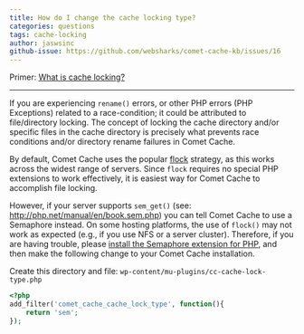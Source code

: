 ```yaml
---
title: How do I change the cache locking type?
categories: questions
tags: cache-locking
author: jaswsinc
github-issue: https://github.com/websharks/comet-cache-kb/issues/16
---
```


Primer: [What is cache locking?](https://cometcache.com/kb-article/what-is-cache-locking/)

---

If you are experiencing `rename()` errors, or other PHP errors (PHP Exceptions) related to a race-condition; it could be attributed to file/directory locking. The concept of locking the cache directory and/or specific files in the cache directory is precisely what prevents race conditions and/or directory rename failures in Comet Cache.

By default, Comet Cache uses the popular [flock](http://linux.die.net/man/2/flock) strategy, as this works across the widest range of servers. Since `flock` requires no special PHP extensions to work effectively, it is easiest way for Comet Cache to accomplish file locking.

However, if your server supports `sem_get()` (see: <http://php.net/manual/en/book.sem.php>) you can tell Comet Cache to use a Semaphore instead. On some hosting platforms, the use of `flock()` may not work as expected (e.g., if you use NFS or a server cluster). Therefore, if you are having trouble, please [install the Semaphore extension for PHP](http://php.net/manual/en/sem.installation.php), and then make the following change to your Comet Cache installation.

Create this directory and file:
`wp-content/mu-plugins/cc-cache-lock-type.php`

```php
<?php
add_filter('comet_cache_cache_lock_type', function(){
    return 'sem';
});
```
